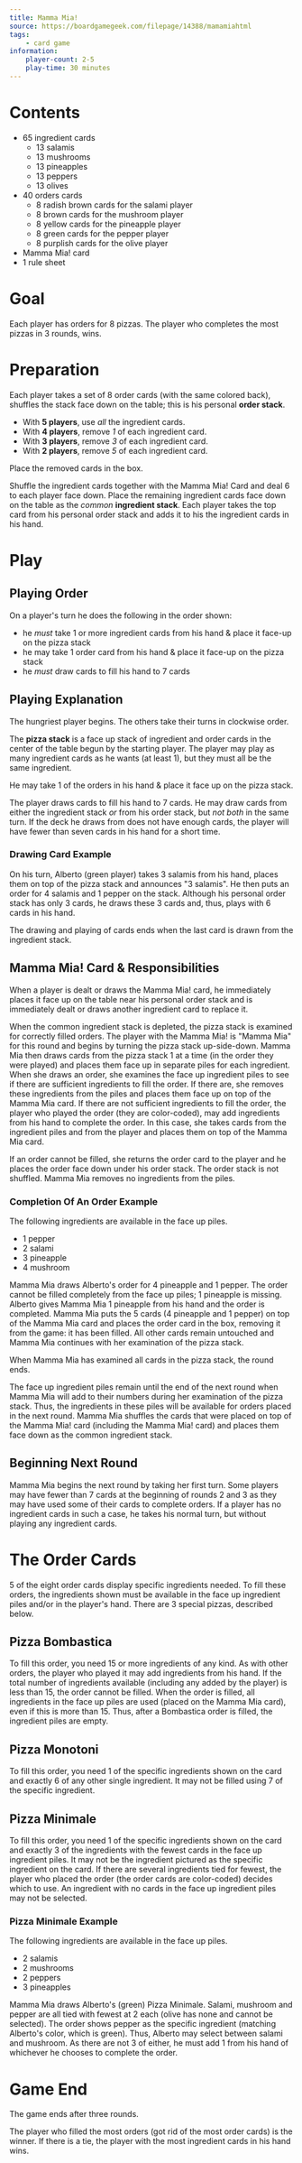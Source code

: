 ```yaml
---
title: Mamma Mia!
source: https://boardgamegeek.com/filepage/14388/mamamiahtml
tags:
    - card game
information:
    player-count: 2-5
    play-time: 30 minutes
---
```


Contents
========

- 65 ingredient cards
    -   13 salamis
    -   13 mushrooms
    -   13 pineapples
    -   13 peppers
    -   13 olives
- 40 orders cards
    -   8 radish brown cards for the salami player
    -   8 brown cards for the mushroom player
    -   8 yellow cards for the pineapple player
    -   8 green cards for the pepper player
    -   8 purplish cards for the olive player
-   Mamma Mia! card
-   1 rule sheet

Goal
====

Each player has orders for 8 pizzas. The player who completes the most
pizzas in 3 rounds, wins.

Preparation
===========

Each player takes a set of 8 order cards (with the same colored back),
shuffles the stack face down on the table; this is his personal **order
stack**.

- With **5 players**, use *all* the ingredient cards.
- With **4 players**, remove *1* of each ingredient card.
- With **3 players**, remove *3* of each ingredient card.
- With **2 players**, remove *5* of each ingredient card.

Place the removed cards in the box.

Shuffle the ingredient cards together with the Mamma Mia! Card and
deal 6 to each player face down. Place the remaining ingredient cards
face down on the table as the *common* **ingredient stack**. Each player
takes the top card from his personal order stack and adds it to his the
ingredient cards in his hand.

Play
====

Playing Order
-------------

On a player's turn he does the following in the order shown:

-   he *must* take 1 or more ingredient cards from his hand & place it
    face-up on the pizza stack
-   he may take 1 order card from his hand & place it face-up on the
    pizza stack
-   he *must* draw cards to fill his hand to 7 cards

Playing Explanation
-------------------

The hungriest player begins. The others take their turns in clockwise
order.

The **pizza stack** is a face up stack of ingredient and order cards in
the center of the table begun by the starting player. The player may
play as many ingredient cards as he wants (at least 1), but they must
all be the same ingredient.

He may take 1 of the orders in his hand & place it face up on the pizza
stack.

The player draws cards to fill his hand to 7 cards. He may draw cards
from either the ingredient stack *or* from his order stack, but *not
both* in the same turn. If the deck he draws from does not have enough
cards, the player will have fewer than seven cards in his hand for a
short time.


### Drawing Card Example

On his turn, Alberto (green player) takes 3 salamis from his hand,
places them on top of the pizza stack and announces "3 salamis". He then
puts an order for 4 salamis and 1 pepper on the stack. Although his
personal order stack has only 3 cards, he draws these 3 cards and, thus,
plays with 6 cards in his hand.

The drawing and playing of cards ends when the last card is drawn from
the ingredient stack.

Mamma Mia! Card & Responsibilities
---------------------------------

When a player is dealt or draws the Mamma Mia! card, he immediately
places it face up on the table near his personal order stack and is
immediately dealt or draws another ingredient card to replace it.

When the common ingredient stack is depleted, the pizza stack is
examined for correctly filled orders. The player with the Mamma Mia! is
"Mamma Mia" for this round and begins by turning the pizza stack
up-side-down. Mamma Mia then draws cards from the pizza stack 1 at a
time (in the order they were played) and places them face up in separate
piles for each ingredient. When she draws an order, she examines the
face up ingredient piles to see if there are sufficient ingredients to
fill the order. If there are, she removes these ingredients from the
piles and places them face up on top of the Mamma Mia card. If there are
not sufficient ingredients to fill the order, the player who played the
order (they are color-coded), may add ingredients from his hand to
complete the order. In this case, she takes cards from the ingredient
piles and from the player and places them on top of the Mamma Mia card.

If an order cannot be filled, she returns the order card to the player
and he places the order face down under his order stack. The order stack
is not shuffled. Mamma Mia removes no ingredients from the piles.


### Completion Of An Order Example

The following ingredients are available in the face up piles.

-   1 pepper
-   2 salami
-   3 pineapple
-   4 mushroom

Mamma Mia draws Alberto's order for 4 pineapple and 1 pepper. The order
cannot be filled completely from the face up piles; 1 pineapple is
missing. Alberto gives Mamma Mia 1 pineapple from his hand and the order
is completed. Mamma Mia puts the 5 cards (4 pineapple and 1 pepper) on
top of the Mamma Mia card and places the order card in the box, removing
it from the game: it has been filled. All other cards remain untouched
and Mamma Mia continues with her examination of the pizza stack.

When Mamma Mia has examined all cards in the pizza stack, the round
ends.

The face up ingredient piles remain until the end of the next round when
Mamma Mia will add to their numbers during her examination of the pizza
stack. Thus, the ingredients in these piles will be available for orders
placed in the next round. Mamma Mia shuffles the cards that were placed
on top of the Mamma Mia! card (including the Mamma Mia! card) and places
them face down as the common ingredient stack.

Beginning Next Round
--------------------

Mamma Mia begins the next round by taking her first turn. Some players
may have fewer than 7 cards at the beginning of rounds 2 and 3 as they
may have used some of their cards to complete orders. If a player has no
ingredient cards in such a case, he takes his normal turn, but without
playing any ingredient cards.

The Order Cards
===============

5 of the eight order cards display specific ingredients needed. To fill
these orders, the ingredients shown must be available in the face up
ingredient piles and/or in the player's hand. There are 3 special
pizzas, described below.

Pizza Bombastica
----------------

To fill this order, you need 15 or more ingredients of any kind. As with
other orders, the player who played it may add ingredients from his
hand. If the total number of ingredients available (including any added
by the player) is less than 15, the order cannot be filled. When the
order is filled, all ingredients in the face up piles are used (placed
on the Mamma Mia card), even if this is more than 15. Thus, after a
Bombastica order is filled, the ingredient piles are empty.

Pizza Monotoni
--------------

To fill this order, you need 1 of the specific ingredients shown on the
card and exactly 6 of any other single ingredient. It may not be filled
using 7 of the specific ingredient.

Pizza Minimale
--------------

To fill this order, you need 1 of the specific ingredients shown on the
card and exactly 3 of the ingredients with the fewest cards in the face
up ingredient piles. It may not be the ingredient pictured as the
specific ingredient on the card. If there are several ingredients tied
for fewest, the player who placed the order (the order cards are
color-coded) decides which to use. An ingredient with no cards in the
face up ingredient piles may not be selected.

### Pizza Minimale Example

The following ingredients are available in the face up piles.

-   2 salamis
-   2 mushrooms
-   2 peppers
-   3 pineapples

Mamma Mia draws Alberto's (green) Pizza Minimale. Salami, mushroom and
pepper are all tied with fewest at 2 each (olive has none and cannot be
selected). The order shows pepper as the specific ingredient (matching
Alberto's color, which is green). Thus, Alberto may select between
salami and mushroom. As there are not 3 of either, he must add 1 from
his hand of whichever he chooses to complete the order.

Game End
========

The game ends after three rounds.

The player who filled the most orders (got rid of the most order cards)
is the winner. If there is a tie, the player with the most ingredient
cards in his hand wins.
